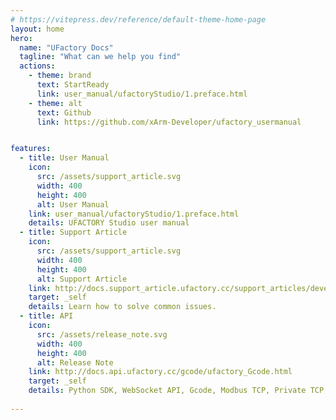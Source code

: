 ```yaml
---
# https://vitepress.dev/reference/default-theme-home-page
layout: home
hero:
  name: "UFactory Docs"
  tagline: "What can we help you find"
  actions:
    - theme: brand
      text: StartReady
      link: user_manual/ufactoryStudio/1.preface.html
    - theme: alt
      text: Github
      link: https://github.com/xArm-Developer/ufactory_usermanual


features:
  - title: User Manual
    icon: 
      src: /assets/support_article.svg
      width: 400
      height: 400
      alt: User Manual
    link: user_manual/ufactoryStudio/1.preface.html
    details: UFACTORY Studio user manual
  - title: Support Article
    icon: 
      src: /assets/support_article.svg
      width: 400
      height: 400
      alt: Support Article
    link: http://docs.support_article.ufactory.cc/support_articles/developer/collision-detection-in-ufactory-robotic-arms-current-and-dynamic-model-based-feature.html
    target: _self
    details: Learn how to solve common issues.
  - title: API
    icon: 
      src: /assets/release_note.svg
      width: 400
      height: 400
      alt: Release Note
    link: http://docs.api.ufactory.cc/gcode/ufactory_Gcode.html
    target: _self
    details: Python SDK, WebSocket API, Gcode, Modbus TCP, Private TCP, Release Note
    
---
```


